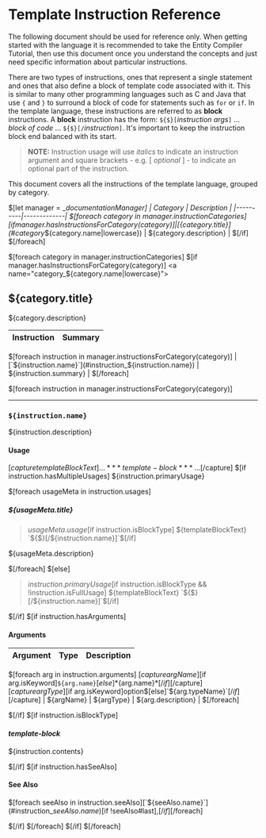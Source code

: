 # Template Instruction Reference

The following document should be used for reference only. When getting started with the language it is recommended to take the Entity Compiler Tutorial, then use this document once you understand the concepts and just need specific information about particular instructions.

There are two types of instructions, ones that represent a single statement and ones that also define a block of template code associated with it. This is similar to many other programming languages such as C and Java that use `{` and `}` to surround a block of code for statements such as `for` or `if`. In the template language, these instructions are referred to as **block** instructions. A **block** instruction has the form: `${$}[`*instruction* *args*`]` ... *block of code* ... `${$}[/`*instruction*`]`. It's important to keep the instruction block end balanced with its start.

> **NOTE:** Instruction usage will use *italics* to indicate an instruction argument and square brackets - 
> e.g. [ *optional* ] - to indicate an optional part of the instruction. 

This document covers all the instructions of the template language, grouped by category.

$[let manager = __documentationManager]
| Category | Description |
|----------|-------------|
$[foreach category in manager.instructionCategories]
$[if manager.hasInstructionsForCategory(category)]
| [${category.title}](#category_${category.name|lowercase})  | ${category.description} |
$[/if]
$[/foreach]

$[foreach category in manager.instructionCategories]
$[if manager.hasInstructionsForCategory(category)]
<a name="category_${category.name|lowercase}"></a>
## ${category.title}

${category.description}

| Instruction | Summary |
|-------------|---------|
$[foreach instruction in manager.instructionsForCategory(category)]
| [`${instruction.name}`](#instruction_${instruction.name}) | ${instruction.summary} |
$[/foreach]

$[foreach instruction in manager.instructionsForCategory(category)]
<hr/>

<a name="instruction_${instruction.name}"></a>
### `${instruction.name}`

${instruction.description}

#### Usage

$[capture templateBlockText]...***template-block***...$[/capture]
$[if instruction.hasMultipleUsages]
${instruction.primaryUsage}

$[foreach usageMeta in instruction.usages]
##### ${usageMeta.title}

> ${usageMeta.usage}$[if instruction.isBlockType] ${templateBlockText} `${$}[/${instruction.name}]`$[/if]


${usageMeta.description}

$[/foreach]
$[else]
> ${instruction.primaryUsage}$[if instruction.isBlockType && !instruction.isFullUsage] ${templateBlockText} `${$}[/${instruction.name}]`$[/if]


$[/if]
$[if instruction.hasArguments]
#### Arguments

| Argument | Type | Description |
|----------|------|-------------|
$[foreach arg in instruction.arguments]
$[capture argName]$[if arg.isKeyword]`${arg.name}`$[else]*${arg.name}*$[/if]$[/capture]
$[capture argType]$[if arg.isKeyword]option$[else]`${arg.typeName}`$[/if]$[/capture]
| ${argName} | ${argType} | ${arg.description} |
$[/foreach]

$[/if]
$[if instruction.isBlockType]
#### *template-block*

${instruction.contents}

$[/if]
$[if instruction.hasSeeAlso]
#### See Also

$[foreach seeAlso in instruction.seeAlso][`${seeAlso.name}`](#instruction_${seeAlso.name})$[if !seeAlso#last],$[/if]$[/foreach]

$[/if]
$[/foreach]
$[/if]
$[/foreach]
